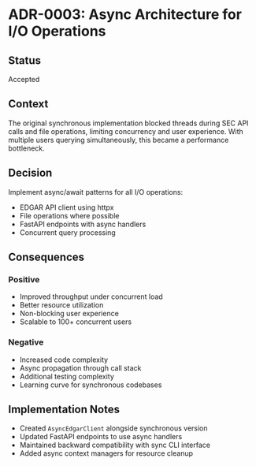 # ADR-0003: Async Architecture for I/O Operations

## Status
Accepted

## Context
The original synchronous implementation blocked threads during SEC API calls and file operations, limiting concurrency and user experience. With multiple users querying simultaneously, this became a performance bottleneck.

## Decision
Implement async/await patterns for all I/O operations:
- EDGAR API client using httpx
- File operations where possible
- FastAPI endpoints with async handlers
- Concurrent query processing

## Consequences
### Positive
- Improved throughput under concurrent load
- Better resource utilization
- Non-blocking user experience
- Scalable to 100+ concurrent users

### Negative
- Increased code complexity
- Async propagation through call stack
- Additional testing complexity
- Learning curve for synchronous codebases

## Implementation Notes
- Created `AsyncEdgarClient` alongside synchronous version
- Updated FastAPI endpoints to use async handlers
- Maintained backward compatibility with sync CLI interface
- Added async context managers for resource cleanup
